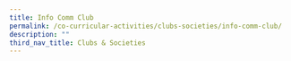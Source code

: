 ```yaml
---
title: Info Comm Club
permalink: /co-curricular-activities/clubs-societies/info-comm-club/
description: ""
third_nav_title: Clubs & Societies
---
```

